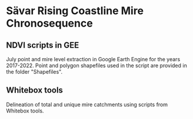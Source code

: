 # Sävar Rising Coastline Mire Chronosequence

## NDVI scripts in GEE

July point and mire level extraction in Google Earth Engine for the years 2017-2022. Point and polygon shapefiles used in the script are provided in the folder "Shapefiles".

## Whitebox tools

Delineation of total and unique mire catchments using scripts from Whitebox tools.  
 
